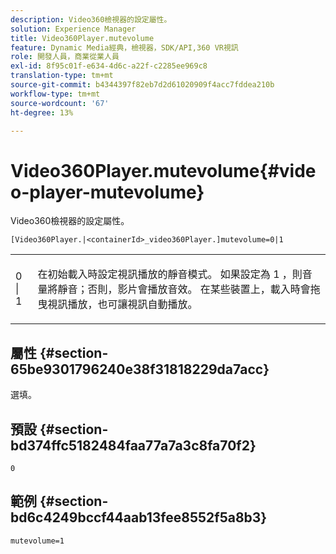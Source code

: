 ```yaml
---
description: Video360檢視器的設定屬性。
solution: Experience Manager
title: Video360Player.mutevolume
feature: Dynamic Media經典，檢視器，SDK/API,360 VR視訊
role: 開發人員，商業從業人員
exl-id: 8f95c01f-e634-4d6c-a22f-c2285ee969c8
translation-type: tm+mt
source-git-commit: b4344397f82eb7d2d61020909f4acc7fddea210b
workflow-type: tm+mt
source-wordcount: '67'
ht-degree: 13%

---
```


# Video360Player.mutevolume{#video-player-mutevolume}

Video360檢視器的設定屬性。

`[Video360Player.|<containerId>_video360Player.]mutevolume=0|1`

<table id="table_2A4F898BBF88417DB0834B7F78637F5D"> 
 <tbody> 
  <tr> 
   <td colname="col1"> <p> <span class="codeph"> 0 | 1 </span> </p> </td> 
   <td colname="col2"> <p> 在初始載入時設定視訊播放的靜音模式。 如果設定為<span class="codeph"> 1 </span> ，則音量將靜音；否則，影片會播放音效。 在某些裝置上，載入時會拖曳視訊播放，也可讓視訊自動播放。 </p> </td> 
  </tr> 
 </tbody> 
</table>

## 屬性 {#section-65be9301796240e38f31818229da7acc}

選填。

## 預設 {#section-bd374ffc5182484faa77a7a3c8fa70f2}

`0`

## 範例 {#section-bd6c4249bccf44aab13fee8552f5a8b3}

`mutevolume=1`
